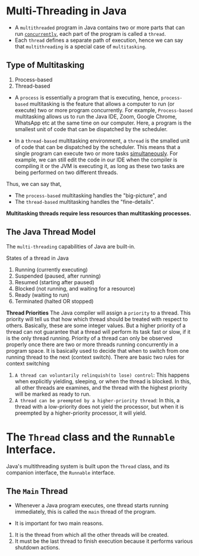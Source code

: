 # Multi-Threading in Java

- A `multithreaded` program in Java contains two or more parts that can run
 [`concurrently`](https://www.google.com/search?q=concurrently+meaning), each part of the program is called a 
 `thread`.
- Each `thread` defines a separate path of execution, hence we can say that `multithreading` is a 
special case of `multitasking`.

## Type of Multitasking
1. Process-based
2. Thread-based

- A `process` is essentially a program that is executing, hence, `process-based` multitasking is the feature that allows
a computer to run (or execute) two or more program concurrently.
For example, `Process-based` multitasking allows us to run the Java IDE, Zoom, Google Chrome, WhatsApp etc at the same
time on our computer. Here, a program is the smallest unit of code that can be dispatched by the scheduler.

- In a `thread-based` multitasking environment, a `thread` is the smalled unit of code that can be dispatched by the
scheduler. This means that a single program can execute two or more tasks
[simultaneously](https://www.google.com/search?q=simultaneously+meaning).
For example, we can still edit the code in our IDE when the compiler is compiling it
or the JVM is executing it, as long as these two tasks are being performed on two different threads.

Thus, we can say that,
- The `process-based` multitasking handles the "big-picture", and
- The `thread-based` multitasking handles the "fine-details".

**Multitasking threads require less resources than multitasking processes.**

## The Java Thread Model

The `multi-threading` capabilities of Java are built-in.

States of a thread in Java
1. Running (currently executing)
2. Suspended (paused, after running)
3. Resumed (starting after paused)
4. Blocked (not running, and waiting for a resource)
5. Ready (waiting to run)
6. Terminated (halted OR stopped)

**Thread Priorities**
The Java compiler will assign a `priority` to a thread.
This priority will tell us that how which thread should be treated with respect to others.
Basically, these are some integer values.
But a higher priority of a thread can not guarantee that a thread will perform its task
fast or slow, if it is the only thread running.
Priority of a thread can only be observed properly once there are two or more threads
running concurrently in a program space.
It is basically used to decide that when to switch from one running thread to the next
(context switch).
There are basic two rules for context switching
1. `A thread can voluntarily relinquish(to lose) control`:
This happens when explicitly yielding, sleeping, or when the thread is blocked.
In this, all other threads are examines, and the thread with the highest priority will be 
marked as ready to run.
2. `A thread can be preempted by a higher-priority thread`:
In this, a thread with a low-priority does not yield the processor, but when it is 
preempted by a higher-priority processor, it will yield.
 
# The `Thread` class and the `Runnable` Interface.

Java's multithreading system is built upon the `Thread` class, and its companion
interface, the `Runnable` interface. 

## The `Main` Thread

- Whenever a Java program executes, one thread starts running immediately,
this is called the `main` thread of the program.

- It is important for two main reasons.
1. It is the thread from which all the other threads will be created.
2. It must be the last thread to finish execution because it performs various shutdown 
actions.
